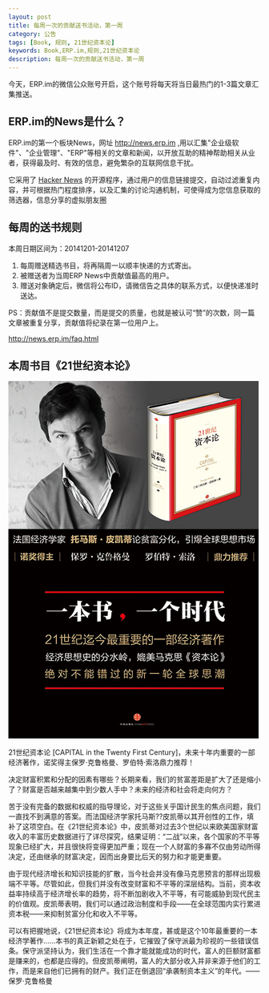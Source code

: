 ```yaml
---
layout: post
title: 每周一次的贡献送书活动，第一周
category: 公告
tags: [Book, 规则, 21世纪资本论]
keywords: Book,ERP.im,规则,21世纪资本论
description: 每周一次的贡献送书活动，第一周
---
```


今天，ERP.im的微信公众账号开启，这个账号将每天将当日最热门的1-3篇文章汇集推送。

## ERP.im的News是什么？

ERP.im的第一个板块News，网址 <http://news.erp.im> ,用以汇集"企业级软件"、"企业管理"、"ERP"等相关的文章和新闻，以开放互助的精神帮助相关从业者，获得最及时、有效的信息，避免繁杂的互联网信息干扰。

它采用了 [Hacker News](https://news.ycombinator.com/) 的开源程序，通过用户的信息链接提交，自动过滤重复内容，并可根据热门程度排序，以及汇集的讨论沟通机制，可使得成为您信息获取的筛选器，信息分享的虚拟朋友圈

## 每周的送书规则

本周日期区间为：20141201-20141207

1. 每周赠送精选书目，将再隔周一以顺丰快递的方式寄出。
2. 被赠送者为当周ERP News中贡献值最高的用户。
3. 赠送对象确定后，微信将公布ID，请微信告之具体的联系方式，以便快递准时送达。

PS：贡献值不是提交数量，而是提交的质量，也就是被认可“赞”的次数，同一篇文章被重复分享，贡献值将纪录在第一位用户上。

<http://news.erp.im/faq.html>

## 本周书目《21世纪资本论》

![21世纪资本论](/public/blog/CAPITAL-in-the-Twenty-First-Century.jpg)

21世纪资本论 [CAPITAL in the Twenty First Century]，未来十年内重要的一部经济著作，诺奖得主保罗·克鲁格曼、罗伯特·索洛鼎力推荐！

决定财富积累和分配的因素有哪些？长期来看，我们的贫富差距是扩大了还是缩小了？财富是否越来越集中到少数人手中？未来的经济和社会将走向何方？

苦于没有完备的数据和权威的指导理论，对于这些关乎国计民生的焦点问题，我们一直找不到满意的答案。而法国经济学家托马斯??皮凯蒂以其开创性的工作，填补了这项空白。在《21世纪资本论》中，皮凯蒂对过去3个世纪以来欧美国家财富收入的丰富历史数据进行了详尽探究，结果证明：“二战”以来，各个国家的不平等现象已经扩大，并且很快将变得更加严重；现在一个人财富的多寡不仅由劳动所得决定，还由继承的财富决定，因而出身要比后天的努力和才能更重要。

由于现代经济增长和知识技能的扩散，当今社会并没有像马克思预言的那样出现极端不平等。尽管如此，但我们并没有改变财富和不平等的深层结构。当前，资本收益率持续高于经济增长率的趋势，将不断加剧收入不平等，有可能威胁到现代民主的价值观。皮凯蒂表明，我们可以通过政治制度和手段——在全球范围内实行累进资本税——来抑制贫富分化和收入不平等。

可以有把握地说，《21世纪资本论》将成为本年度，甚或是这个10年最重要的一本经济学著作……本书的真正新颖之处在于，它摧毁了保守派最为珍视的一些错误信条。保守派坚持认为，我们生活在一个靠才能就能成功的时代，富人的巨额财富都是赚来的，也都是应得的。但皮凯蒂阐明，富人的大部分收入并非来源于他们的工作，而是来自他们已拥有的财产。我们正在倒退回“承袭制资本主义”的年代。——保罗·克鲁格曼
